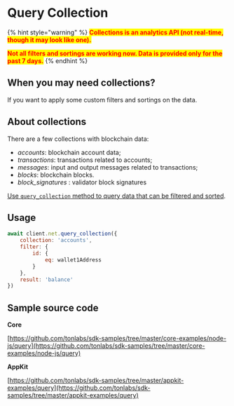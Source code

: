 # Query Collection

{% hint style="warning" %}
<mark style="color:red;">**Collections is an analytics API  (not real-time, though it may look like one).**</mark>&#x20;

<mark style="color:red;">**Not all filters and sortings are working now. Data is provided only for the past 7 days.**</mark>
{% endhint %}

## When you may need collections?&#x20;

If you want to apply some custom filters and sortings on the data.

## About collections

There are a few collections with blockchain data:

* _accounts_: blockchain account data;
* _transactions_: transactions related to accounts;
* _messages_: input and output messages related to transactions;
* _blocks_: blockchain blocks.
* _block\_signatures_ : validator block signatures

[Use `query_collection` method to query data that can be filtered and sorted](../../reference/types-and-methods/mod\_net.md#query\_collection).

## Usage

```javascript
await client.net.query_collection({
    collection: 'accounts',
    filter: {
        id: {
            eq: wallet1Address
        }
    },
    result: 'balance'
})
```

## Sample source code

**Core**

[https://github.com/tonlabs/sdk-samples/tree/master/core-examples/node-js/query](https://github.com/tonlabs/sdk-samples/tree/master/core-examples/node-js/query)

**AppKit**

[https://github.com/tonlabs/sdk-samples/tree/master/appkit-examples/query](https://github.com/tonlabs/sdk-samples/tree/master/appkit-examples/query)
